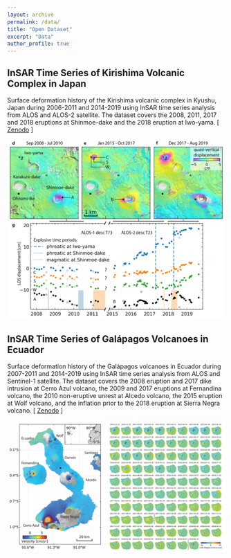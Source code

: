 ```yaml
---
layout: archive
permalink: /data/
title: "Open Dataset"
excerpt: "Data"
author_profile: true
---
```


## InSAR Time Series of Kirishima Volcanic Complex in Japan

Surface deformation history of the Kirishima volcanic complex in Kyushu, Japan during 2006-2011 and 2014-2019 using InSAR time series analysis from ALOS and ALOS-2 satellite. The dataset covers the 2008, 2011, 2017 and 2018 eruptions at Shinmoe-dake and the 2018 eruption at Iwo-yama. [ [Zenodo](https://zenodo.org/record/4661725) ]

<img width='700' src='/images/Kirishima_ts.jpg'>

## InSAR Time Series of Galápagos Volcanoes in Ecuador

Surface deformation history of the Galápagos volcanoes in Ecuador during 2007-2011 and 2014-2019 using InSAR time series analysis from ALOS and Sentinel-1 satellite. The dataset covers the 2008 eruption and 2017 dike intrusion at Cerro Azul volcano, the 2009 and 2017 eruptions at Fernandina volcano, the 2010 non-eruptive unrest at Alcedo volcano, the 2015 eruption at Wolf volcano, and the inflation prior to the 2018 eruption at Sierra Negra volcano. [ [Zenodo](https://zenodo.org/record/4743058) ]

<img width='900' src='/images/Galapagos_ts.jpg'>

